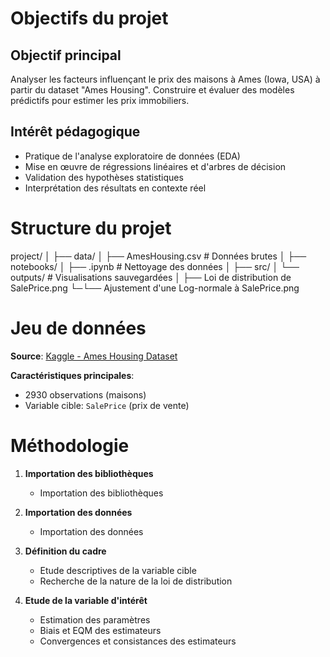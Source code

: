 # Objectifs du projet
## Objectif principal
Analyser les facteurs influençant le prix des maisons à Ames (Iowa, USA) à partir du dataset "Ames Housing". Construire et évaluer des modèles prédictifs pour estimer les prix immobiliers.

## Intérêt pédagogique
- Pratique de l'analyse exploratoire de données (EDA)
- Mise en œuvre de régressions linéaires et d'arbres de décision
- Validation des hypothèses statistiques
- Interprétation des résultats en contexte réel


# Structure du projet
project/
│
├── data/
│ ├── AmesHousing.csv # Données brutes
│
├── notebooks/
│ ├── .ipynb # Nettoyage des données
│
├── src/
│
└── outputs/ # Visualisations sauvegardées
│ ├── Loi de distribution de SalePrice.png
└─└── Ajustement d'une Log-normale à SalePrice.png


# Jeu de données

**Source**: [Kaggle - Ames Housing Dataset](https://www.kaggle.com/c/house-prices-advanced-regression-techniques/data)

**Caractéristiques principales**:
- 2930 observations (maisons)
- Variable cible: `SalePrice` (prix de vente)


# Méthodologie
1. **Importation des bibliothèques**
    - Importation des bibliothèques

2. **Importation des données**
    - Importation des données

3. **Définition du cadre**
   - Etude descriptives de la variable cible
   - Recherche de la nature de la loi de distribution

4. **Etude de la variable d'intérêt**
   - Estimation des paramètres
   - Biais et EQM des estimateurs
   - Convergences et consistances des estimateurs

